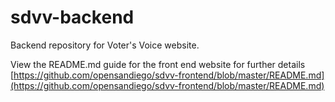 # sdvv-backend
Backend repository for Voter's Voice website. 

View the README.md guide for the front end website for further details [https://github.com/opensandiego/sdvv-frontend/blob/master/README.md](https://github.com/opensandiego/sdvv-frontend/blob/master/README.md)
